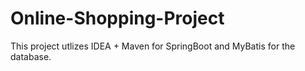 # Online-Shopping-Project

This project utlizes IDEA + Maven for SpringBoot and MyBatis for the database.